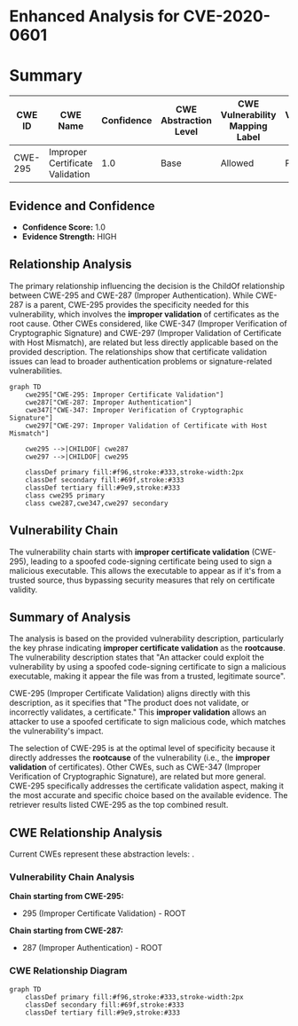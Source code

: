 # Enhanced Analysis for CVE-2020-0601

# Summary
| CWE ID | CWE Name | Confidence | CWE Abstraction Level | CWE Vulnerability Mapping Label | CWE-Vulnerability Mapping Notes |
|---|---|---|---|---|---|
| CWE-295 | Improper Certificate Validation | 1.0 | Base | Allowed | Primary CWE |

## Evidence and Confidence

*   **Confidence Score:** 1.0
*   **Evidence Strength:** HIGH

## Relationship Analysis
The primary relationship influencing the decision is the ChildOf relationship between CWE-295 and CWE-287 (Improper Authentication). While CWE-287 is a parent, CWE-295 provides the specificity needed for this vulnerability, which involves the **improper validation** of certificates as the root cause. Other CWEs considered, like CWE-347 (Improper Verification of Cryptographic Signature) and CWE-297 (Improper Validation of Certificate with Host Mismatch), are related but less directly applicable based on the provided description. The relationships show that certificate validation issues can lead to broader authentication problems or signature-related vulnerabilities.

```mermaid
graph TD
    cwe295["CWE-295: Improper Certificate Validation"]
    cwe287["CWE-287: Improper Authentication"]
    cwe347["CWE-347: Improper Verification of Cryptographic Signature"]
    cwe297["CWE-297: Improper Validation of Certificate with Host Mismatch"]

    cwe295 -->|CHILDOF| cwe287
    cwe297 -->|CHILDOF| cwe295
    
    classDef primary fill:#f96,stroke:#333,stroke-width:2px
    classDef secondary fill:#69f,stroke:#333
    classDef tertiary fill:#9e9,stroke:#333
    class cwe295 primary
    class cwe287,cwe347,cwe297 secondary
```

## Vulnerability Chain
The vulnerability chain starts with **improper certificate validation** (CWE-295), leading to a spoofed code-signing certificate being used to sign a malicious executable. This allows the executable to appear as if it's from a trusted source, thus bypassing security measures that rely on certificate validity.

## Summary of Analysis
The analysis is based on the provided vulnerability description, particularly the key phrase indicating **improper certificate validation** as the **rootcause**. The vulnerability description states that "An attacker could exploit the vulnerability by using a spoofed code-signing certificate to sign a malicious executable, making it appear the file was from a trusted, legitimate source".

CWE-295 (Improper Certificate Validation) aligns directly with this description, as it specifies that "The product does not validate, or incorrectly validates, a certificate." This **improper validation** allows an attacker to use a spoofed certificate to sign malicious code, which matches the vulnerability's impact.

The selection of CWE-295 is at the optimal level of specificity because it directly addresses the **rootcause** of the vulnerability (i.e., the **improper validation** of certificates). Other CWEs, such as CWE-347 (Improper Verification of Cryptographic Signature), are related but more general. CWE-295 specifically addresses the certificate validation aspect, making it the most accurate and specific choice based on the available evidence. The retriever results listed CWE-295 as the top combined result.


## CWE Relationship Analysis

Current CWEs represent these abstraction levels: .


### Vulnerability Chain Analysis

**Chain starting from CWE-295:**
- 295 (Improper Certificate Validation) - ROOT


**Chain starting from CWE-287:**
- 287 (Improper Authentication) - ROOT



### CWE Relationship Diagram

```mermaid
graph TD
    classDef primary fill:#f96,stroke:#333,stroke-width:2px
    classDef secondary fill:#69f,stroke:#333
    classDef tertiary fill:#9e9,stroke:#333
```